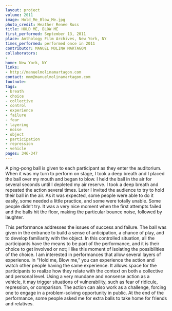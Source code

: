 ```yaml
---
layout: project
volume: 2011
image: Hold_Me_Blow_Me.jpg
photo_credit: Heather Renée Russ
title: HOLD ME, BLOW ME
first_performed: September 13, 2011
place: Anthology Film Archives, New York, NY
times_performed: performed once in 2011
contributor: MANUEL MOLINA MARTAGON
collaborators:
- 
home: New York, NY
links:
- http://manuelmolinamartagon.com
contact: mmm@manuelmolinamartagon.com
footnote: 
tags:
- breath
- choice
- collective
- control
- experience
- failure
- fear
- layering
- noise
- object
- participation
- repression
- vehicle
pages: 346-347
---
```


A ping-pong ball is given to each participant as they enter the auditorium. When it was my turn to perform on stage, I took a deep breath and I placed the ball over my mouth and began to blow. I held the ball in the air for several seconds until I depleted my air reserve. I took a deep breath and repeated the action several times. Later I invited the audience to try to hold their ball in the air. As it was expected, some people were able to do it easily, some needed a little practice, and some were totally unable. Some people didn’t try. It was a very nice moment when the first attempts failed and the balls hit the floor, making the particular bounce noise, followed by laughter.  

This performance addresses the issues of success and failure. The ball was given in the entrance to build a sense of anticipation, a chance of play, and to develop familiarity with the object. In this controlled situation, all the participants have the means to be part of the performance, and it is their choice to get involved or not; I like this moment of isolating the possibilities of the choice. I am interested in performances that allow several layers of experience. In “Hold me, Blow me,” you can experience the action and watch other people having the same experience. It allows space for the participants to realize how they relate with the context on both a collective and personal level. Using a very mundane and nonsense action as a vehicle, it may trigger situations of vulnerability, such as fear of ridicule, repression, or comparison. The action can also work as a challenge, forcing one to engage in a problem-solving opportunity in public. At the end of the performance, some people asked me for extra balls to take home for friends and relatives. 
